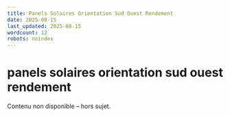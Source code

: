 ```yaml
---
title: Panels Solaires Orientation Sud Ouest Rendement
date: 2025-08-15
last_updated: 2025-08-15
wordcount: 12
robots: noindex
---
```


# panels solaires orientation sud ouest rendement

Contenu non disponible – hors sujet.
